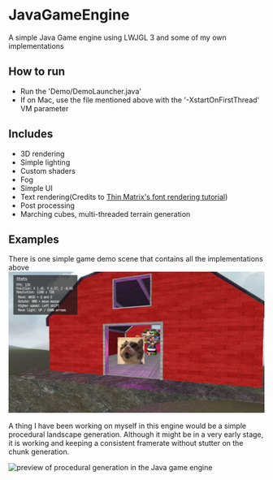 # JavaGameEngine
A simple Java Game engine using LWJGL 3 and some of my own implementations

## How to run
- Run the 'Demo/DemoLauncher.java'
- If on Mac, use the file mentioned above with the '-XstartOnFirstThread' VM parameter

## Includes
- 3D rendering
- Simple lighting
- Custom shaders
- Fog
- Simple UI
- Text rendering(Credits to [Thin Matrix's font rendering tutorial](https://www.youtube.com/watch?v=mnIQEQoHHCU))
- Post processing
- Marching cubes, multi-threaded terrain generation

## Examples

There is one simple game demo scene that contains all the implementations above
![preview image of render](git-files/images/preview2.png)

A thing I have been working on myself in this engine would be a simple procedural landscape generation.
Although it might be in a very early stage, it is working and keeping a consistent framerate without stutter on the chunk generation.

<img alt="preview of procedural generation in the Java game engine" height="266" src="/git-files/images/preview_proc_gen_lighting_shaders.gif" width="480"/>
